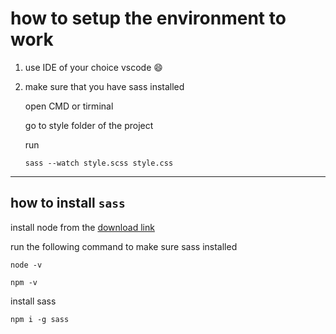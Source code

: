 # how to setup the environment to work

1. use IDE of your choice vscode :smile:
2. make sure that you have sass installed

   open CMD or tirminal

   go to style folder of the project

   run

   ```
   sass --watch style.scss style.css
   ```

---

## how to install `sass`

install node from the [download link](https://nodejs.org/dist/v14.15.4/node-v14.15.4-x86.msi)

run the following command to make sure sass installed

```
node -v
```

```
npm -v
```

install sass

```
npm i -g sass
```
